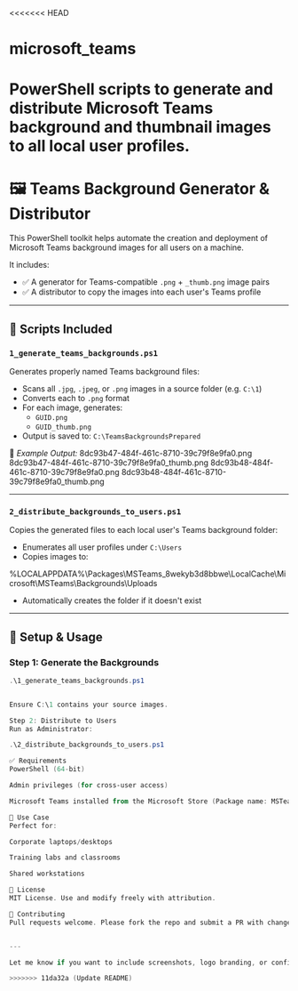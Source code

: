 <<<<<<< HEAD
# microsoft_teams
PowerShell scripts to generate and distribute Microsoft Teams background and thumbnail images to all local user profiles.
=======
# 🖼️ Teams Background Generator & Distributor

This PowerShell toolkit helps automate the creation and deployment of Microsoft Teams background images for all users on a machine.

It includes:

- ✅ A generator for Teams-compatible `.png` + `_thumb.png` image pairs
- ✅ A distributor to copy the images into each user's Teams profile

---

## 📁 Scripts Included

### `1_generate_teams_backgrounds.ps1`

Generates properly named Teams background files:

- Scans all `.jpg`, `.jpeg`, or `.png` images in a source folder (e.g. `C:\1`)
- Converts each to `.png` format
- For each image, generates:
  - `GUID.png`
  - `GUID_thumb.png`
- Output is saved to: `C:\TeamsBackgroundsPrepared`

📝 *Example Output:*
8dc93b47-484f-461c-8710-39c79f8e9fa0.png
8dc93b47-484f-461c-8710-39c79f8e9fa0_thumb.png
8dc93b48-484f-461c-8710-39c79f8e9fa0.png
8dc93b48-484f-461c-8710-39c79f8e9fa0_thumb.png


---

### `2_distribute_backgrounds_to_users.ps1`

Copies the generated files to each local user's Teams background folder:

- Enumerates all user profiles under `C:\Users`
- Copies images to:

%LOCALAPPDATA%\Packages\MSTeams_8wekyb3d8bbwe\LocalCache\Microsoft\MSTeams\Backgrounds\Uploads

- Automatically creates the folder if it doesn't exist

---

## 🔧 Setup & Usage

### Step 1: Generate the Backgrounds
```powershell
.\1_generate_teams_backgrounds.ps1


Ensure C:\1 contains your source images.

Step 2: Distribute to Users
Run as Administrator:

.\2_distribute_backgrounds_to_users.ps1

✅ Requirements
PowerShell (64-bit)

Admin privileges (for cross-user access)

Microsoft Teams installed from the Microsoft Store (Package name: MSTeams_8wekyb3d8bbwe)

📌 Use Case
Perfect for:

Corporate laptops/desktops

Training labs and classrooms

Shared workstations

📄 License
MIT License. Use and modify freely with attribution.

🤝 Contributing
Pull requests welcome. Please fork the repo and submit a PR with changes.


---

Let me know if you want to include screenshots, logo branding, or configuration options in the README as well.

>>>>>>> 11da32a (Update README)
